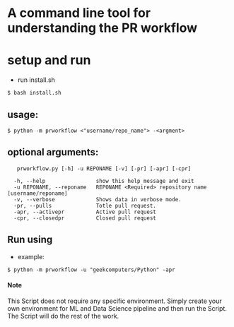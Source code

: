 # A command line tool for understanding the PR workflow

# setup and run
- run install.sh
```shell
$ bash install.sh
```

## usage:
```shell
$ python -m prworkflow <"username/repo_name"> -<argment> 
``` 

## optional arguments:
```
   prworkflow.py [-h] -u REPONAME [-v] [-pr] [-apr] [-cpr]

  -h, --help                show this help message and exit
  -u REPONAME, --reponame   REPONAME <Required> repository name [username/reponame]
  -v, --verbose             Shows data in verbose mode.
  -pr, --pulls              Totle pull request.
  -apr, --activepr          Active pull request
  -cpr, --closedpr          Closed pull request
```
## Run using 
- example:
```shell
$ python -m prworkflow -u "geekcomputers/Python" -apr
```

#### Note

This Script does not require any specific environment. Simply create your own environment for ML and Data Science pipeline and then run the Script. The Script will do the rest of the work.
